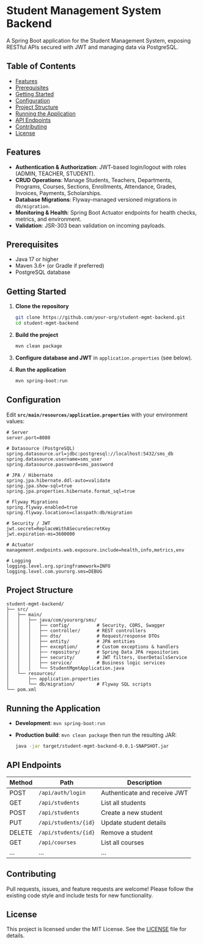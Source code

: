 # Student Management System Backend

A Spring Boot application for the Student Management System, exposing RESTful APIs secured with JWT and managing data via PostgreSQL.

## Table of Contents

* [Features](#features)
* [Prerequisites](#prerequisites)
* [Getting Started](#getting-started)
* [Configuration](#configuration)
* [Project Structure](#project-structure)
* [Running the Application](#running-the-application)
* [API Endpoints](#api-endpoints)
* [Contributing](#contributing)
* [License](#license)

## Features

* **Authentication & Authorization**: JWT-based login/logout with roles (ADMIN, TEACHER, STUDENT).
* **CRUD Operations**: Manage Students, Teachers, Departments, Programs, Courses, Sections, Enrollments, Attendance, Grades, Invoices, Payments, Scholarships.
* **Database Migrations**: Flyway-managed versioned migrations in `db/migration`.
* **Monitoring & Health**: Spring Boot Actuator endpoints for health checks, metrics, and environment.
* **Validation**: JSR-303 bean validation on incoming payloads.

## Prerequisites

* Java 17 or higher
* Maven 3.6+ (or Gradle if preferred)
* PostgreSQL database

## Getting Started

1. **Clone the repository**

   ```bash
   git clone https://github.com/your-org/student-mgmt-backend.git
   cd student-mgmt-backend
   ```

2. **Build the project**

   ```bash
   mvn clean package
   ```

3. **Configure database and JWT** in `application.properties` (see below).

4. **Run the application**

   ```bash
   mvn spring-boot:run
   ```

## Configuration

Edit **`src/main/resources/application.properties`** with your environment values:

```properties
# Server
server.port=8080

# Datasource (PostgreSQL)
spring.datasource.url=jdbc:postgresql://localhost:5432/sms_db
spring.datasource.username=sms_user
spring.datasource.password=sms_password

# JPA / Hibernate
spring.jpa.hibernate.ddl-auto=validate
spring.jpa.show-sql=true
spring.jpa.properties.hibernate.format_sql=true

# Flyway Migrations
spring.flyway.enabled=true
spring.flyway.locations=classpath:db/migration

# Security / JWT
jwt.secret=ReplaceWithASecureSecretKey
jwt.expiration-ms=3600000

# Actuator
management.endpoints.web.exposure.include=health,info,metrics,env

# Logging
logging.level.org.springframework=INFO
logging.level.com.yourorg.sms=DEBUG
```

## Project Structure

```
student-mgmt-backend/
├── src/
│   ├── main/
│   │   ├── java/com/yourorg/sms/
│   │   │   ├── config/          # Security, CORS, Swagger
│   │   │   ├── controller/      # REST controllers
│   │   │   ├── dto/             # Request/response DTOs
│   │   │   ├── entity/          # JPA entities
│   │   │   ├── exception/       # Custom exceptions & handlers
│   │   │   ├── repository/      # Spring Data JPA repositories
│   │   │   ├── security/        # JWT filters, UserDetailsService
│   │   │   ├── service/         # Business logic services
│   │   │   └── StudentMgmtApplication.java
│   └── resources/
│       ├── application.properties
│       └── db/migration/        # Flyway SQL scripts
└── pom.xml
```

## Running the Application

* **Development**: `mvn spring-boot:run`
* **Production build**: `mvn clean package` then run the resulting JAR:

  ```bash
  java -jar target/student-mgmt-backend-0.0.1-SNAPSHOT.jar
  ```

## API Endpoints

| Method | Path                 | Description                  |
| ------ | -------------------- | ---------------------------- |
| POST   | `/api/auth/login`    | Authenticate and receive JWT |
| GET    | `/api/students`      | List all students            |
| POST   | `/api/students`      | Create a new student         |
| PUT    | `/api/students/{id}` | Update student details       |
| DELETE | `/api/students/{id}` | Remove a student             |
| GET    | `/api/courses`       | List all courses             |
| …      | …                    | …                            |

## Contributing

Pull requests, issues, and feature requests are welcome! Please follow the existing code style and include tests for new functionality.

## License

This project is licensed under the MIT License. See the [LICENSE](LICENSE) file for details.

